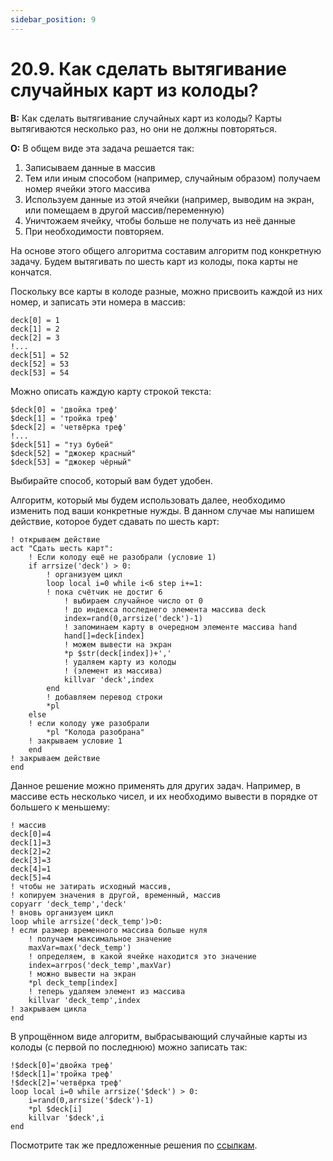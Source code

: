 ```yaml
---
sidebar_position: 9
---
```


# 20.9. Как сделать вытягивание случайных карт из колоды?
<!-- [:faq_20_09] -->
**В:** Как сделать вытягивание случайных карт из колоды? Карты вытягиваются несколько раз, но они не должны повторяться.

**О:**
В общем виде эта задача решается так:

1. Записываем данные в массив
2. Тем или иным способом (например, случайным образом) получаем номер ячейки этого массива
3. Используем данные из этой ячейки (например, выводим на экран, или помещаем в другой массив/переменную)
4. Уничтожаем ячейку, чтобы больше не получать из неё данные
5. При необходимости повторяем.

На основе этого общего алгоритма составим алгоритм под конкретную задачу. Будем вытягивать по шесть карт из колоды, пока карты не кончатся.

Поскольку все карты в колоде разные, можно присвоить каждой из них номер, и записать эти номера в массив:
```qsp
deck[0] = 1
deck[1] = 2
deck[2] = 3
!...
deck[51] = 52
deck[52] = 53
deck[53] = 54
```
Можно описать каждую карту строкой текста:
```qsp
$deck[0] = 'двойка треф'
$deck[1] = 'тройка треф'
$deck[2] = 'четвёрка треф'
!...
$deck[51] = "туз бубей"
$deck[52] = "джокер красный"
$deck[53] = "джокер чёрный"
```
Выбирайте способ, который вам будет удобен.

Алгоритм, который мы будем использовать далее, необходимо изменить под ваши конкретные нужды. В данном случае мы напишем действие, которое будет сдавать по шесть карт:
```qsp
! открываем действие
act "Сдать шесть карт":
    ! Если колоду ещё не разобрали (условие 1)
    if arrsize('deck') > 0:
        ! организуем цикл
        loop local i=0 while i<6 step i+=1:
        ! пока счётчик не достиг 6
            ! выбираем случайное число от 0
            ! до индекса последнего элемента массива deck
            index=rand(0,arrsize('deck')-1)
            ! запоминаем карту в очередном элементе массива hand
            hand[]=deck[index]
            ! можем вывести на экран
            *p $str(deck[index])+','
            ! удаляем карту из колоды
            ! (элемент из массива)
            killvar 'deck',index
        end
        ! добавляем перевод строки
        *pl
    else
    ! если колоду уже разобрали
        *pl "Колода разобрана"
    ! закрываем условие 1
    end
! закрываем действие
end
```
Данное решение можно применять для других задач. Например, в массиве есть несколько чисел, и их необходимо вывести в порядке от большего к меньшему:
```qsp
! массив
deck[0]=4
deck[1]=3
deck[2]=2
deck[3]=3
deck[4]=1
deck[5]=4
! чтобы не затирать исходный массив,
! копируем значения в другой, временный, массив
copyarr 'deck_temp','deck'
! вновь организуем цикл
loop while arrsize('deck_temp')>0: 
! если размер временного массива больше нуля
    ! получаем максимальное значение
    maxVar=max('deck_temp')
    ! определяем, в какой ячейке находится это значение
    index=arrpos('deck_temp',maxVar)
    ! можно вывести на экран
    *pl deck_temp[index]
    ! теперь удаляем элемент из массива
    killvar 'deck_temp',index
! закрываем цикла
end
```
В упрощённом виде алгоритм, выбрасывающий случайные карты из колоды (с первой по последнюю) можно записать так:
```qsp
!$deck[0]='двойка треф'
!$deck[1]='тройка треф'
!$deck[2]='четвёрка треф'
loop local i=0 while arrsize('$deck') > 0:
    i=rand(0,arrsize('$deck')-1)
    *pl $deck[i]
    killvar '$deck',i
end
```
Посмотрите так же предложенные решения по [ссылкам](../../links#209--%D0%BA%D0%B0%D0%BA-%D1%81%D0%B4%D0%B5%D0%BB%D0%B0%D1%82%D1%8C-%D0%B2%D1%8B%D1%82%D1%8F%D0%B3%D0%B8%D0%B2%D0%B0%D0%BD%D0%B8%D0%B5-%D1%81%D0%BB%D1%83%D1%87%D0%B0%D0%B9%D0%BD%D1%8B%D1%85-%D0%BA%D0%B0%D1%80%D1%82-%D0%B8%D0%B7-%D0%BA%D0%BE%D0%BB%D0%BE%D0%B4%D1%8B).

